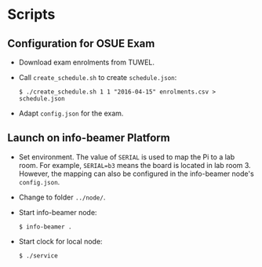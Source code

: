 Scripts
=======


Configuration for OSUE Exam
---------------------------

* Download exam enrolments from TUWEL.

* Call `create_schedule.sh` to create `schedule.json`:

      $ ./create_schedule.sh 1 1 "2016-04-15" enrolments.csv > schedule.json
  
* Adapt `config.json` for the exam.


Launch on info-beamer Platform
------------------------------

* Set environment. The value of `SERIAL` is used to map the Pi to a lab
  room. For example, `SERIAL=b3` means the board is located in lab
  room 3. However, the mapping can also be configured in the info-beamer node's
  `config.json`.

* Change to folder `../node/`.

* Start info-beamer node:

      $ info-beamer .

* Start clock for local node:

      $ ./service
